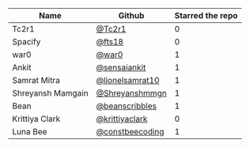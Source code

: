 | Name              | Github                                               | Starred the repo |
| ----------------- | ---------------------------------------------------- | ---------------- |
| Tc2r1             | [@Tc2r1](https://github.com/Tc2r1)                   | 0                |
| Spacify           | [@fts18](https://github.com/fts18)                   | 0                |
| war0              | [@war0](https://github.com/war0)                     | 1                |
| Ankit             | [@sensaiankit](https://github.com/sensaiankit)       | 1                |
| Samrat Mitra      | [@lionelsamrat10](https://github.com/lionelsamrat10) | 1                |
| Shreyansh Mamgain | [@Shreyanshmmgn](https://github.com/Shreyanshmmgn)   | 1                |
| Bean              | [@beanscribbles](https://github.com/beanscribbles)   | 1                |
| Krittiya Clark    | [@krittiyaclark](https://github.com/krittiyaclark)   | 0                |
| Luna Bee          | [@constbeecoding](https://github.com/constbeecoding) | 1                |
